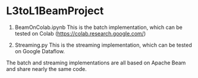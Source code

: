 # L3toL1BeamProject


1. BeamOnColab.ipynb
This is the batch implementation, which can be tested on Colab (https://colab.research.google.com/)

2. Streaming.py
This is the streaming implementation, which can be tested on Google Dataflow.

The batch and streaming implementations are all based on Apache Beam and share nearly the same code.
